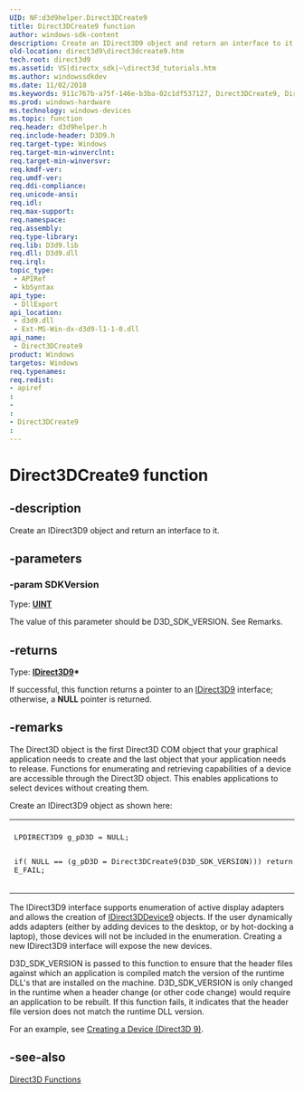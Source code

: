 ```yaml
---
UID: NF:d3d9helper.Direct3DCreate9
title: Direct3DCreate9 function
author: windows-sdk-content
description: Create an IDirect3D9 object and return an interface to it.
old-location: direct3d9\direct3dcreate9.htm
tech.root: direct3d9
ms.assetid: VS|directx_sdk|~\direct3d_tutorials.htm
ms.author: windowssdkdev
ms.date: 11/02/2018
ms.keywords: 911c767b-a75f-146e-b3ba-02c1df537127, Direct3DCreate9, Direct3DCreate9 function [Direct3D 9], d3d9helper/Direct3DCreate9, direct3d9.direct3dcreate9
ms.prod: windows-hardware
ms.technology: windows-devices
ms.topic: function
req.header: d3d9helper.h
req.include-header: D3D9.h
req.target-type: Windows
req.target-min-winverclnt: 
req.target-min-winversvr: 
req.kmdf-ver: 
req.umdf-ver: 
req.ddi-compliance: 
req.unicode-ansi: 
req.idl: 
req.max-support: 
req.namespace: 
req.assembly: 
req.type-library: 
req.lib: D3d9.lib
req.dll: D3d9.dll
req.irql: 
topic_type:
 - APIRef
 - kbSyntax
api_type:
 - DllExport
api_location:
 - d3d9.dll
 - Ext-MS-Win-dx-d3d9-l1-1-0.dll
api_name:
 - Direct3DCreate9
product: Windows
targetos: Windows
req.typenames: 
req.redist: 
- apiref
: 
- 
: 
- Direct3DCreate9
: 
---
```


# Direct3DCreate9 function


## -description


Create an IDirect3D9 object and return an interface to it.


## -parameters




### -param SDKVersion

Type: <b><a href="https://msdn.microsoft.com/4553cafc-450e-4493-a4d4-cb6e2f274d46">UINT</a></b>

The value of this parameter should be D3D_SDK_VERSION. See Remarks.


## -returns



Type: <b><a href="https://msdn.microsoft.com/af321e4f-aaff-4285-bdac-9aab5c1dc5d8">IDirect3D9</a>*</b>

If successful, this function returns a pointer to an <a href="https://msdn.microsoft.com/af321e4f-aaff-4285-bdac-9aab5c1dc5d8">IDirect3D9</a> interface; otherwise, a <b>NULL</b> pointer is returned.




## -remarks



The Direct3D object is the first Direct3D COM object that your graphical application needs to create and the last object that your application needs to release. Functions for enumerating and retrieving capabilities of a device are accessible through the Direct3D object. This enables applications to select devices without creating them.

Create an IDirect3D9 object as shown here:

<div class="code"><span codelanguage=""><table>
<tr>
<th></th>
</tr>
<tr>
<td>
<pre>
LPDIRECT3D9 g_pD3D = NULL;
    
if( NULL == (g_pD3D = Direct3DCreate9(D3D_SDK_VERSION)))
    return E_FAIL;
</pre>
</td>
</tr>
</table></span></div>
The IDirect3D9 interface supports enumeration of active display adapters and allows the creation of <a href="https://msdn.microsoft.com/cf951e8e-7adb-417a-bda0-9b3cde4912a7">IDirect3DDevice9</a> objects. If the user dynamically adds adapters (either by adding devices to the desktop, or by hot-docking a laptop), those devices will not be included in the enumeration. Creating a new IDirect3D9 interface will expose the new devices.

D3D_SDK_VERSION is passed to this function to ensure that the header files against which an application is compiled match the version of the runtime DLL's that are installed on the machine. D3D_SDK_VERSION is only changed in the runtime when a header change (or other code change) would require an application to be rebuilt. If this function fails, it indicates that the header file version does not match the runtime DLL version.

For an example, see <a href="https://msdn.microsoft.com/06810f31-fa6c-416e-bd7b-65cfb3e6d7f2">Creating a Device (Direct3D 9)</a>.




## -see-also




<a href="https://msdn.microsoft.com/258a76f2-2dd6-49cb-bf8c-f437792bba27">Direct3D Functions</a>
 

 

